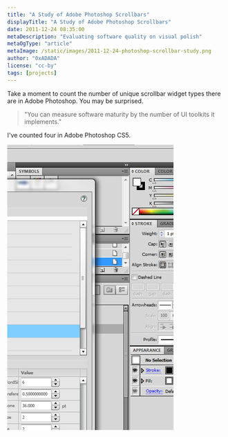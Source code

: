 ```yaml
---
title: "A Study of Adobe Photoshop Scrollbars"
displayTitle: "A Study of Adobe Photoshop Scrollbars"
date: 2011-12-24 08:35:00
metaDescription: "Evaluating software quality on visual polish"
metaOgType: "article"
metaImage: /static/images/2011-12-24-photoshop-scrollbar-study.png
author: "0xADADA"
license: "cc-by"
tags: [projects]
---
```


Take a moment to count the number of unique scrollbar widget types there
are in Adobe Photoshop. You may be surprised.

> "You can measure software maturity by the number of UI toolkits it implements."

I've counted four in Adobe Photoshop CS5.

<img src="/static/images/2011-12-24-photoshop-scrollbar-study.png"
  alt="Photoshop Scollbars" title="Photoshop Scollbars">

